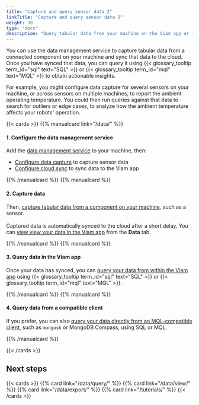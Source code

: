 ```yaml
---
title: "Capture and query sensor data 2"
linkTitle: "Capture and query sensor data 2"
weight: 30
type: "docs"
description: "Query tabular data from your machine on the Viam app or from a compatible client."
---
```


You can use the data management service to capture tabular data from a connected component on your machine and sync that data to the cloud.
Once you have synced that data, you can query it using {{< glossary_tooltip term_id="sql" text="SQL" >}} or {{< glossary_tooltip term_id="mql" text="MQL" >}} to obtain actionable insights.

For example, you might configure data capture for several sensors on your machine, or across sensors on multiple machines, to report the ambient operating temperature.
You could then run queries against that data to search for outliers or edge cases, to analyze how the ambient temperature affects your robots' operation.

{{< cards >}}
{{% manualcard link="/data/" %}}

<h4>1. Configure the data management service</h4>

Add the [data management service](/data/) to your machine, then:

- [Configure data capture](/data/capture/) to capture sensor data
- [Configure cloud sync](/data/cloud-sync/) to sync data to the Viam app

{{% /manualcard %}}
{{% manualcard %}}

<h4>2. Capture data</h4>

Then, [capture tabular data from a component on your machine](/data/capture/#configure-data-capture-for-individual-components), such as a sensor.
<br><br>
Captured data is automatically synced to the cloud after a short delay.
You can [view view your data in the Viam app](/data/view/) from the **Data** tab.

{{% /manualcard %}}
{{% manualcard %}}

<h4>3. Query data in the Viam app</h4>

Once your data has synced, you can [query your data from within the Viam app](/data/query/#query-tabular-data-in-the-viam-app) using {{< glossary_tooltip term_id="sql" text="SQL" >}} or {{< glossary_tooltip term_id="mql" text="MQL" >}}.

{{% /manualcard %}}
{{% manualcard %}}

<h4>4. Query data from a compatible client</h4>

If you prefer, you can also [query your data directly from an MQL-compatible client](/data/query/#query-tabular-data-directly-from-a-compatible-client), such as `mongosh` or MongoDB Compass, using SQL or MQL.

{{% /manualcard %}}

{{< /cards >}}

## Next steps

{{< cards >}}
{{% card link="/data/query/" %}}
{{% card link="/data/view/" %}}
{{% card link="/data/export/" %}}
{{% card link="/tutorials/" %}}
{{< /cards >}}

